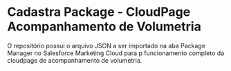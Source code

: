 # Cadastra Package - CloudPage Acompanhamento de Volumetria

O repositório possui o arquivo JSON a ser importado na aba Package Manager no Salesforce Marketing Cloud para p funcionamento completo da cloudpage de acompanhamento de volumetria. 
